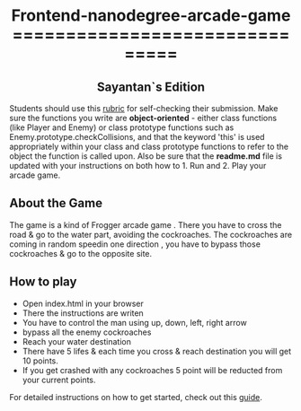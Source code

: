 <h1 align="center">Frontend-nanodegree-arcade-game 
         =============================== </h1><h2 align="center">Sayantan`s Edition</h2>

Students should use this [rubric](https://review.udacity.com/#!/projects/2696458597/rubric) for self-checking their submission. Make sure the functions you write are **object-oriented** - either class functions (like Player and Enemy) or class prototype functions such as Enemy.prototype.checkCollisions, and that the keyword 'this' is used appropriately within your class and class prototype functions to refer to the object the function is called upon. Also be sure that the **readme.md** file is updated with your instructions on both how to 1. Run and 2. Play your arcade game.

## About the Game 
The game is a kind of Frogger arcade game . There you have to cross the road & go to the water part, avoiding the cockroaches.
The cockroaches are coming in random speedin one direction , you have to bypass those cockroaches & go to the opposite site.

## How to play 
- Open index.html in your browser 
- There the instructions are writen
- You have to control the man using up, down, left, right arrow 
- bypass all the enemy cockroaches 
- Reach your water destination
- There have 5 lifes & each time you cross & reach destination you will get 10 points.
- If you get crashed with any cockroaches 5 point will be reducted from your current points.

For detailed instructions on how to get started, check out this [guide](https://docs.google.com/document/d/1v01aScPjSWCCWQLIpFqvg3-vXLH2e8_SZQKC8jNO0Dc/pub?embedded=true).

